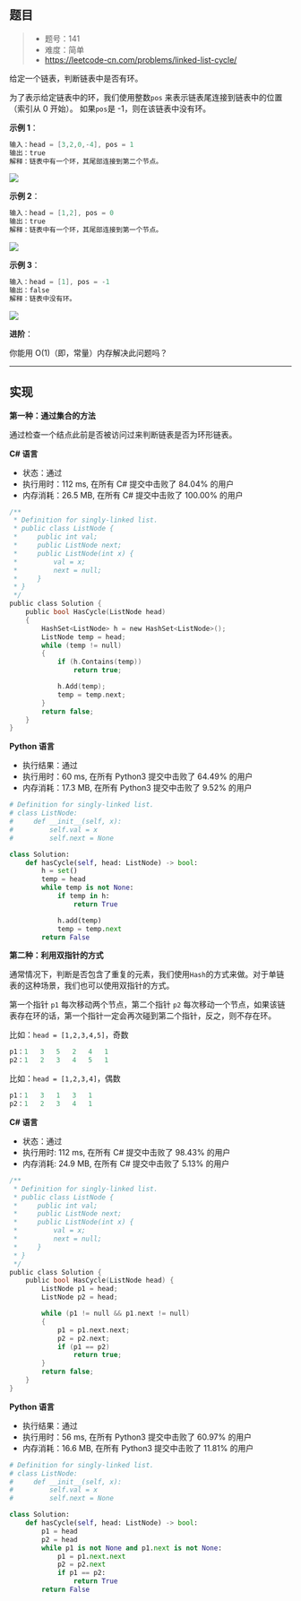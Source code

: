 ## 题目

> - 题号：141
> - 难度：简单
> - https://leetcode-cn.com/problems/linked-list-cycle/

给定一个链表，判断链表中是否有环。

为了表示给定链表中的环，我们使用整数`pos` 来表示链表尾连接到链表中的位置（索引从 0 开始）。 如果`pos`是 -1，则在该链表中没有环。

<b>示例 1</b>：
```c
输入：head = [3,2,0,-4], pos = 1
输出：true
解释：链表中有一个环，其尾部连接到第二个节点。
```

![](https://imgconvert.csdnimg.cn/aHR0cHM6Ly9hc3NldHMubGVldGNvZGUtY24uY29tL2FsaXl1bi1sYy11cGxvYWQvdXBsb2Fkcy8yMDE4LzEyLzA3L2NpcmN1bGFybGlua2VkbGlzdC5wbmc)

<b>示例 2</b>：
```c
输入：head = [1,2], pos = 0
输出：true
解释：链表中有一个环，其尾部连接到第一个节点。
```
![](https://imgconvert.csdnimg.cn/aHR0cHM6Ly9hc3NldHMubGVldGNvZGUtY24uY29tL2FsaXl1bi1sYy11cGxvYWQvdXBsb2Fkcy8yMDE4LzEyLzA3L2NpcmN1bGFybGlua2VkbGlzdF90ZXN0Mi5wbmc)

<b>示例 3</b>：
```c
输入：head = [1], pos = -1
输出：false
解释：链表中没有环。
```
![](https://imgconvert.csdnimg.cn/aHR0cHM6Ly9hc3NldHMubGVldGNvZGUtY24uY29tL2FsaXl1bi1sYy11cGxvYWQvdXBsb2Fkcy8yMDE4LzEyLzA3L2NpcmN1bGFybGlua2VkbGlzdF90ZXN0My5wbmc)

<b>进阶</b>：

你能用 O(1)（即，常量）内存解决此问题吗？

---
## 实现

**第一种：通过集合的方法**

通过检查一个结点此前是否被访问过来判断链表是否为环形链表。

**C# 语言**

- 状态：通过
- 执行用时：112 ms, 在所有 C# 提交中击败了 84.04% 的用户
- 内存消耗：26.5 MB, 在所有 C# 提交中击败了 100.00% 的用户

```c
/**
 * Definition for singly-linked list.
 * public class ListNode {
 *     public int val;
 *     public ListNode next;
 *     public ListNode(int x) {
 *         val = x;
 *         next = null;
 *     }
 * }
 */
public class Solution {
    public bool HasCycle(ListNode head) 
    {
        HashSet<ListNode> h = new HashSet<ListNode>();
        ListNode temp = head;
        while (temp != null)
        {            
            if (h.Contains(temp))
                return true;

            h.Add(temp);
            temp = temp.next;
        }
        return false;        
    }
}
```

**Python 语言**

- 执行结果：通过
- 执行用时：60 ms, 在所有 Python3 提交中击败了 64.49% 的用户
- 内存消耗：17.3 MB, 在所有 Python3 提交中击败了 9.52% 的用户

```python
# Definition for singly-linked list.
# class ListNode:
#     def __init__(self, x):
#         self.val = x
#         self.next = None

class Solution:
    def hasCycle(self, head: ListNode) -> bool:
        h = set()
        temp = head
        while temp is not None:
            if temp in h:
                return True

            h.add(temp)
            temp = temp.next
        return False
```


**第二种：利用双指针的方式**

通常情况下，判断是否包含了重复的元素，我们使用`Hash`的方式来做。对于单链表的这种场景，我们也可以使用双指针的方式。

第一个指针 `p1` 每次移动两个节点，第二个指针 `p2` 每次移动一个节点，如果该链表存在环的话，第一个指针一定会再次碰到第二个指针，反之，则不存在环。

比如：`head = [1,2,3,4,5]`，奇数

```c
p1：1   3   5   2   4   1
p2：1   2   3   4   5   1
```

比如：`head = [1,2,3,4]`，偶数
```c
p1：1   3   1   3   1
p2：1   2   3   4   1
```

**C# 语言**

- 状态：通过
- 执行用时: 112 ms, 在所有 C# 提交中击败了 98.43% 的用户
- 内存消耗: 24.9 MB, 在所有 C# 提交中击败了 5.13% 的用户

```c
/**
 * Definition for singly-linked list.
 * public class ListNode {
 *     public int val;
 *     public ListNode next;
 *     public ListNode(int x) {
 *         val = x;
 *         next = null;
 *     }
 * }
 */
public class Solution {
    public bool HasCycle(ListNode head) {
        ListNode p1 = head;
        ListNode p2 = head;

        while (p1 != null && p1.next != null)
        {
            p1 = p1.next.next;
            p2 = p2.next;
            if (p1 == p2)
                return true;
        }
        return false;
    }
}
```

**Python 语言**

- 执行结果：通过
- 执行用时：56 ms, 在所有 Python3 提交中击败了 60.97% 的用户
- 内存消耗：16.6 MB, 在所有 Python3 提交中击败了 11.81% 的用户

```python
# Definition for singly-linked list.
# class ListNode:
#     def __init__(self, x):
#         self.val = x
#         self.next = None

class Solution:
    def hasCycle(self, head: ListNode) -> bool:
        p1 = head
        p2 = head
        while p1 is not None and p1.next is not None:
            p1 = p1.next.next
            p2 = p2.next
            if p1 == p2:
                return True
        return False
```



